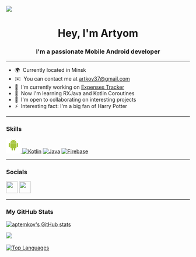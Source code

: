 ![](https://user-images.githubusercontent.com/18350557/176309783-0785949b-9127-417c-8b55-ab5a4333674e.gif)
<h1 align="center">Hey, I'm Artyom</h1>
<h3 align="center">I'm a passionate Mobile Android developer</h3>


-----------------------------------------

* 🌍  Currently located in Minsk
* ✉️  You can contact me at [artkov37@gmail.com](mailto:artkov37@gmail.com)
* 🚀  I'm currently working on [Expenses Tracker](http://github.com/aptemkov/ExpensesTracker)
* 🧠  Now I'm learning RXJava and Kotlin Coroutines
* 🤝  I'm open to collaborating on interesting projects
* ⚡  Interesting fact: I'm a big fan of Harry Potter

-----------------------------------------

### Skills


<p align="left">
<a href="https://developer.android.com" target="_blank" rel="noreferrer"> <img src="https://raw.githubusercontent.com/devicons/devicon/master/icons/android/android-original-wordmark.svg" alt="android" width="40" height="40"/>  
<a href="https://kotlinlang.org/" target="_blank" rel="noreferrer"><img src="https://raw.githubusercontent.com/danielcranney/readme-generator/main/public/icons/skills/kotlin-colored.svg" width="36" height="36" alt="Kotlin" /></a>
<a href="https://www.oracle.com/java/" target="_blank" rel="noreferrer"><img src="https://raw.githubusercontent.com/danielcranney/readme-generator/main/public/icons/skills/java-colored.svg" width="36" height="36" alt="Java" /></a>
<a href="https://firebase.google.com/" target="_blank" rel="noreferrer"><img src="https://raw.githubusercontent.com/danielcranney/readme-generator/main/public/icons/skills/firebase-colored.svg" width="36" height="36" alt="Firebase" /></a>
</p>

-----------------------------------------

### Socials

<p align="left"> <a href="https://www.github.com/aptemkov" target="_blank" rel="noreferrer"><img src="https://raw.githubusercontent.com/danielcranney/readme-generator/main/public/icons/socials/github.svg" width="32" height="32" /></a> <a href="https://www.linkedin.com/in/aptemkov" target="_blank" rel="noreferrer"><img src="https://raw.githubusercontent.com/danielcranney/readme-generator/main/public/icons/socials/linkedin.svg" width="32" height="32" /></a></p>

-----------------------------------------

### <b>My GitHub Stats</b>

<a href="http://www.github.com/aptemkov"><img src="https://github-readme-stats.vercel.app/api?username=aptemkov&show_icons=true&hide=&count_private=true&title_color=0891b2&text_color=ffffff&icon_color=0891b2&bg_color=1c1917&hide_border=true&show_icons=true" alt="aptemkov's GitHub stats" /></a>

<a href="http://www.github.com/aptemkov"><img src="https://github-readme-streak-stats.herokuapp.com/?user=aptemkov&stroke=ffffff&background=1c1917&ring=0891b2&fire=0891b2&currStreakNum=ffffff&currStreakLabel=0891b2&sideNums=ffffff&sideLabels=ffffff&dates=ffffff&hide_border=true" /></a>

<a href="https://github.com/aptemkov" align="left"><img src="https://github-readme-stats.vercel.app/api/top-langs/?username=aptemkov&langs_count=10&title_color=0891b2&text_color=ffffff&icon_color=0891b2&bg_color=1c1917&hide_border=true&locale=en&custom_title=Top%20%Languages" alt="Top Languages" /></a>
